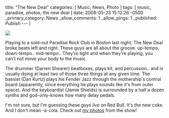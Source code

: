 title: "The New Deal"
categories: [ Music, News, Photo ]
tags: [ music, paradise, photos, the new deal ]
date: 2008-05-23 15:12:26 -0500
_primary_category: News
_allow_comments: 1
_allow_pings: 1
_published: Publish
--- |

<div class="photo"><a href="http://benalman.com/photo/posted-on/2008/05/23/"><img src="http://farm4.static.flickr.com/3033/2516339694_df47993160_t.jpg" /></a></div>

Playing to a sold-out Paradise Rock Club in Boston last night, The New Deal broke beats left and right. These guys are all about the groove. up-tempo, down-tempo.. mid-tempo.. They're tight and when they're playing, you can't not move your body to the music.

The drummer (Darren Shearer) beatboxes, plays kit, and percussion.. and is usually doing at least two of those three things at any given time. The bassist (Dan Kurtz) plays his Fender Jazz through the mothership's control board (apparently, since everything he plays sounds like it's from outer space). And the keyboardist (Jamie Shields) is surrounded by a half a dozen synths and god-only-knows how many delay pedals.

I'm not sure, but I'm guessing these guys *live* on Red Bull. It's the new coke. And I don't mean -a-cola. Check out <a href="http://benalman.com/photo/posted-on/2008/05/23/">my photos</a> from the show!

